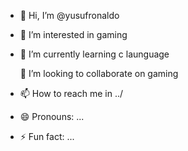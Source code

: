 - 👋 Hi, I’m @yusufronaldo
- 👀 I’m interested in  gaming 
- 🌱 I’m currently learning  c launguage

  💞️ I’m looking to collaborate on  gaming 
- 📫 How to reach me in ../
- 😄 Pronouns: ...
- ⚡ Fun fact: ...

<!---
yusufronaldo/yusufronaldo is a ✨ special ✨ repository because its `README.md` (this file) appears on your GitHub profile.
You can click the Preview link to take a look at your changes.
--->
